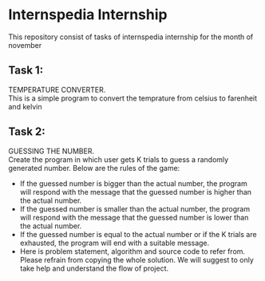 <h1> Internspedia Internship</h1>

This repository consist of tasks of internspedia internship for the month of november

<h2>Task 1:</h2>
TEMPERATURE CONVERTER. <br>
This is a simple program to convert the temprature from celsius to farenheit and kelvin

<h2>Task 2:</h2>
GUESSING THE NUMBER. <br>
Create the program in which user gets K trials
to guess a randomly generated number. Below are the rules of the
game:
<ul>
<li>If the guessed number is bigger than the actual number, the
program will respond with the message that the guessed number is
higher than the actual number.</li>
<li>
If the guessed number is smaller than the actual number, the
program will respond with the message that the guessed number is
lower than the actual number.</li>
<li>
If the guessed number is equal to the actual number or if the K
trials are exhausted, the program will end with a suitable message.
</li>
<li>
Here is problem statement, algorithm and source code to refer
from. Please refrain from copying the whole solution. We will
suggest to only take help and understand the flow of project.
</li>
</ul>
